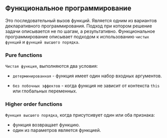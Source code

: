 
## Функциональное программирование

Это последовательный вызов функций. Является одним из вариантов декларативного программирования. Подход при котором решение задачи описывается не по шагам, а результативно.
Функциональное программирование описывает подходом к использованию `чистых функций` и `функций высшего порядка`.

### Pure functions

`Чистая функция`, выполняются два условия:

  - `детерминированная` - функция имеет один набор входных аргументов.

  - `без побочных эффектов` - когда функция не зависит от контекста `this` или глобальных переменных.

### Higher order functions

`Функция высшего порядка`, когда присутсивует один или оба признака:

- функция возвращает функцию.
- один из параметров является функцией.
